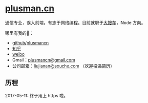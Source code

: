 # [plusman.cn][l1]
通信专业，误入前端，有志于网络编程。目前就职于[大搜车][l2]，Node 方向。  

哪里有我的👣：

* [github/plusmancn](https://github.com/plusmancn/)
* [知乎](https://www.zhihu.com/people/liu-jia-nan-90)
* [weibo](http://weibo.com/plusmancn)
* Gmail：plusmancn@gmail.com
* 公司邮箱：liujianan@souche.com （欢迎投递简历）

## 历程
2017-05-11: 终于用上 https 啦。

[l1]: http://plusman.cn "我的博客"
[l2]: http://souche.com/ "souche.com"
